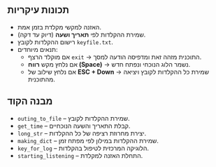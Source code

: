 ## תכונות עיקריות
- האזנה למקשי מקלדת בזמן אמת.  
- שמירת ההקלדות לפי **תאריך ושעה** (דיוק עד דקה).  
- רישום ההקלדות לקובץ `keyfile.txt`.  
- תנאים מיוחדים:
  - אם מוקלד הרצף `exit` → התוכנית מזהה זאת ומדפיסה הודעה למסך.  
  - אם נלחץ מקש **רווח (Space)** → נשמר הלוג הנוכחי ונפתח חדש.  
  - אם נלחץ שילוב של **ESC + Down** → שמירת כל ההקלדות לקובץ ויציאה מהתוכנית.  

## מבנה הקוד
- `outing_to_file` – שמירת ההקלדות לקובץ.  
- `get_time` – קבלת התאריך והשעה הנוכחיים.  
- `long_str` – יצירת מחרוזת רציפה של כל ההקלדות.  
- `making_dict` – שמירת ההקלדות במילון לפי מפתח זמן.  
- `key_for_log` – הלוגיקה המרכזית לטיפול בהקלדות.  
- `starting_listening` – התחלת האזנה למקלדת.  
